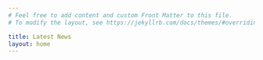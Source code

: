 ```yaml
---
# Feel free to add content and custom Front Matter to this file.
# To modify the layout, see https://jekyllrb.com/docs/themes/#overriding-theme-defaults

title: Latest News
layout: home
---
```

